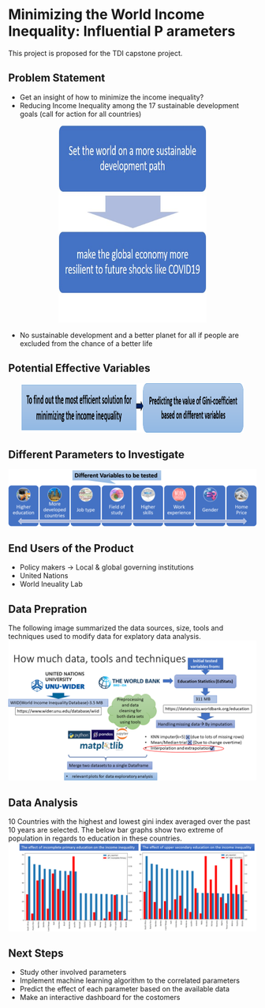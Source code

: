 # Minimizing the World Income Inequality: Influential P arameters
This project is proposed for the TDI capstone project.

## Problem Statement
* Get an insight of how to minimize the income inequality?
* Reducing Income Inequality among the 17 sustainable development goals (call for action for all countries)
<p align="center">
  <img width="300" height="400" src='/Images/flowchart_prob_stat.png'>
</p>

* No sustainable development and a better planet for all if people are excluded from the chance of a better life
## Potential Effective Variables
<p align="center">
  <img width="450" height="100" src='/Images/most_eff_sol.png'>
</p>

## Different Parameters to Investigate
![Variables to be tested](/Images/diff_var.png)

## End Users of the Product
* Policy makers &#8594; Local & global governing institutions
* United Nations
* World Ineuality Lab

## Data Prepration   
The following image summarized the data sources, size, tools and techniques used to modify data for explatory data analysis.
![Data Preparation](/Images/Behnoush_Golchinfar_TDI_share_ppt.png)

## Data Analysis
10 Countries with the highest and lowest gini index averaged over the past 10 years are selected. 
The below bar graphs show two extreme of population in regards to education in these countries.
![Data Analysis](/Images/data_analysis_graph.png)


## Next Steps
* Study other involved parameters
* Implement machine learning algorithm to the correlated parameters
* Predict the effect of each parameter based on the available data 
* Make an interactive dashboard for the costomers
